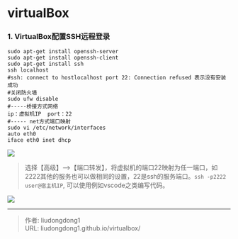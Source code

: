 # virtualBox


### 1. VirtualBox配置SSH远程登录

```shell
sudo apt-get install openssh-server
sudo apt-get install openssh-client
sudo apt-get install ssh
ssh localhost  
#ssh: connect to hostlocalhost port 22: Connection refused 表示没有安装成功
#关闭防火墙
sudo ufw disable
#-----桥接方式网络
ip：虚拟机IP  port：22
#----- net方式端口映射
sudo vi /etc/network/interfaces
auto eth0
iface eth0 inet dhcp

```

![](https://gitee.com/github-25970295/blogImage/raw/master/img/image-20201216204330355.png)

> 选择【高级】-->【端口转发】，将虚拟机的端口22映射为任一端口，如2222其他的服务也可以做相同的设置，22是ssh的服务端口。`ssh -p2222 user@宿主机IP`, 可以使用例如vscode之类编写代码。

![](https://gitee.com/github-25970295/blogImage/raw/master/img/image-20201216204425002.png)



---

> 作者: liudongdong1  
> URL: liudongdong1.github.io/virtualbox/  

